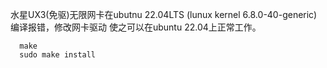 水星UX3(免驱)无限网卡在ubutnu 22.04LTS (lunux kernel 6.8.0-40-generic)编译报错，修改网卡驱动
使之可以在ubuntu 22.04上正常工作。
```
  make
  sudo make install
```
